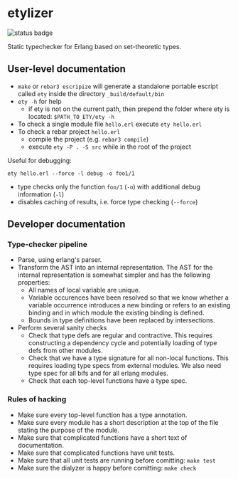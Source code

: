 # etylizer

![status badge](https://github.com/etylizer/etylizer/actions/workflows/erlang.yml/badge.svg)

Static typechecker for Erlang based on set-theoretic types.

## User-level documentation

* `make` or `rebar3 escripize` will generate a standalone portable escript called `ety` inside the directory
  `_build/default/bin`
* `ety -h` for help
  * if ety is not on the current path, then prepend the folder where ety is located: `$PATH_TO_ETY/ety -h`
* To check a single module file `hello.erl` execute `ety hello.erl`
* To check a rebar project `hello.erl`
    * compile the project (e.g. `rebar3 compile`)
    * execute `ety -P . -S src` while in the root of the project

Useful for debugging:

    ety hello.erl --force -l debug -o foo1/1

* type checks only the function `foo/1` (`-o`) with additional debug information
  (`-l`)
* disables caching of results, i.e. force type checking (`--force`)

## Developer documentation

### Type-checker pipeline

* Parse, using erlang's parser.
* Transform the AST into an internal representation. The AST for the internal representation
  is somewhat simpler and has the following properties:
  * All names of local variable are unique.
  * Variable occurences have been resolved so that we know whether a variable occurrence
    introduces a new binding or refers to an existing binding and in which module the existing
    binding is defined.
  * Bounds in type definitions have been replaced by intersections.
* Perform several sanity checks
  * Check that type defs are regular and contractive. This requires constructing a dependency
    cycle and potentially loading of type defs from other modules.
  * Check that we have a type signature for all non-local functions. This requires loading
    type specs from external modules. We also need type spec for all bifs and for all
    erlang modules.
  * Check that each top-level functions have a type spec.

### Rules of hacking

* Make sure every top-level function has a type annotation.
* Make sure every module has a short description at the top of the file
  stating the purpose of the module.
* Make sure that complicated functions have a short text of documentation.
* Make sure that complicated functions have unit tests.
* Make sure that all unit tests are running before comitting: `make test`
* Make sure the dialyzer is happy before comitting: `make check`
